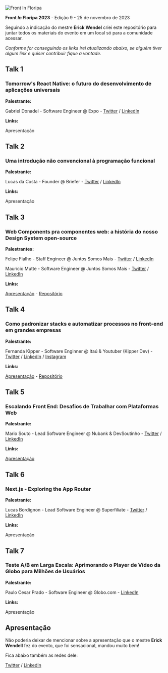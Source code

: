 ![Front In Floripa](https://frontin.floripa.br/assets/img/logo.svg)

**Front *In* Floripa 2023** - Edição 9 - 25 de novembro de 2023

Seguindo a indicação do mestre **Erick Wendel** criei este repositório para juntar todos os materiais do evento em um local só para a comunidade acessar.

*Conforme for conseguindo os links irei atualizando abaixo, se alguém tiver algum link e quiser contribuir fique a vontade.*

## Talk 1 

### Tomorrow's React Native: o futuro do desenvolvimento de aplicações universais

**Palestrante:**

Gabriel Donadel - Software Engineer @ Expo - [Twitter](https://twitter.com/donadeldev) / [LinkedIn](https://www.linkedin.com/in/gabrieldonadeldallagnol)

**Links:**

Apresentação

## Talk 2

### Uma introdução não convencional à programação funcional

**Palestrante:**

Lucas da Costa - Founder @ Briefer - [Twitter](https://twitter.com/thewizardlucas) / [LinkedIn](https://www.linkedin.com/in/lucasfdacosta/)

**Links:**

Apresentação

## Talk 3 

### Web Components pra componentes web: a história do nosso Design System open-source

**Palestrantes:**

Felipe Fialho - Staff Engineer @ Juntos Somos Mais - [Twitter](https://twitter.com/felipefialho_) / [LinkedIn](https://www.linkedin.com/in/felipefialho)

Maurício Mutte - Software Engineer @ Juntos Somos Mais - [Twitter](https://twitter.com/mauriciomutte) / [LinkedIn](https://linkedin.com/in/mauriciomutte)

**Links:** 

[Apresentação](https://t.co/969TtN57Jr) - [Repositório](https://t.co/4ivPdqBXOy)

## Talk 4

###  Como padronizar stacks e automatizar processos no front-end em grandes empresas

**Palestrante:**

Fernanda Kipper - Software Enginner @ Itaú & Youtuber (Kipper Dev) - [Twitter](https://twitter.com/kipperdev) / [LinkedIn](https://www.linkedin.com/in/fernanda-kipper/) / [Instagram](https://instagram.com/kipper.dev)

**Links:**

[Apresentação](https://www.canva.com/design/DAF02KGHaGc/Hi8SqT1uBKFyJVVpIvB03w/edit?utm_content=DAF02KGHaGc&utm_campaign=designshare&utm_medium=link2&utm_source=sharebutton) - [Repositório](https://github.com/Fernanda-Kipper/infra-as-code)

## Talk 5 

### Escalando Front End: Desafios de Trabalhar com Plataformas Web

**Palestrante:**

Mario Souto - Lead Software Engineer @ Nubank & DevSoutinho - [Twitter](https://twitter.com/omariosouto) / [LinkedIn](https://www.linkedin.com/in/omariosouto)

**Links:**

[Apresentação](https://docs.google.com/presentation/d/1AYxinpnS1e4zXSw3MpH-tIENHbDlfATWXZ8haIs6iqo/edit#slide=id.g29ea96fc742_0_120)

## Talk 6 

### Next.js - Exploring the App Router

**Palestrante:**

Lucas Bordignon - Lead Software Engineer @ Superfiliate - [Twitter](https://twitter.com/lucaspbordignon) / [LinkedIn](https://www.linkedin.com/in/lucasbordignon)

**Links:**

Apresentação

## Talk 7 

### Teste A/B em Larga Escala: Aprimorando o Player de Vídeo da Globo para Milhões de Usuários

**Palestrante:**

Paulo Cesar Prado - Software Engineer @ Globo.com - [LinkedIn](https://www.linkedin.com/in/paulo-cesar-prado-jr)

**Links:**

Apresentação

## Apresentação

Não poderia deixar de mencionar sobre a apresentação que o mestre **Erick Wendell** fez do evento, que foi sensacional, mandou muito bem!

Fica abaixo também as redes dele:

[Twitter](https://twitter.com/erickwendel_) / [LinkedIn](https://www.linkedin.com/in/erickwendel/)
